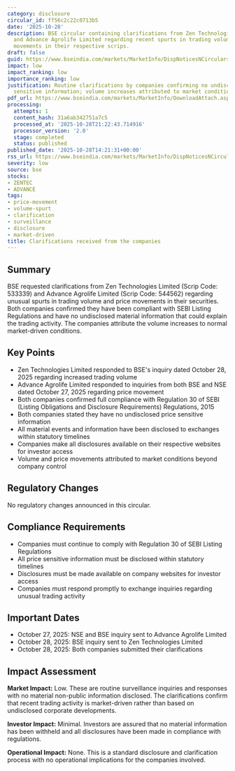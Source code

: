 ```yaml
---
category: disclosure
circular_id: ff56c2c22c0713b5
date: '2025-10-28'
description: BSE circular containing clarifications from Zen Technologies Limited
  and Advance Agrolife Limited regarding recent spurts in trading volume and price
  movements in their respective scrips.
draft: false
guid: https://www.bseindia.com/markets/MarketInfo/DispNoticesNCirculars.aspx?Noticeid={DBFA1395-3902-4232-8588-B11029CC1862}&noticeno=20251028-46&dt=10/28/2025&icount=46&totcount=64&flag=0
impact: low
impact_ranking: low
importance_ranking: low
justification: Routine clarifications by companies confirming no undisclosed price
  sensitive information; volume increases attributed to market conditions
pdf_url: https://www.bseindia.com/markets/MarketInfo/DownloadAttach.aspx?id=20251028-46&attachedId=5fde711c-95dd-4b24-995a-8461a853f64f
processing:
  attempts: 1
  content_hash: 31a6ab342751a7c5
  processed_at: '2025-10-28T21:22:43.714916'
  processor_version: '2.0'
  stage: completed
  status: published
published_date: '2025-10-28T14:21:31+00:00'
rss_url: https://www.bseindia.com/markets/MarketInfo/DispNoticesNCirculars.aspx?Noticeid={DBFA1395-3902-4232-8588-B11029CC1862}&noticeno=20251028-46&dt=10/28/2025&icount=46&totcount=64&flag=0
severity: low
source: bse
stocks:
- ZENTEC
- ADVANCE
tags:
- price-movement
- volume-spurt
- clarification
- surveillance
- disclosure
- market-driven
title: Clarifications received from the companies
---
```


## Summary

BSE requested clarifications from Zen Technologies Limited (Scrip Code: 533339) and Advance Agrolife Limited (Scrip Code: 544562) regarding unusual spurts in trading volume and price movements in their securities. Both companies confirmed they have been compliant with SEBI Listing Regulations and have no undisclosed material information that could explain the trading activity. The companies attribute the volume increases to normal market-driven conditions.

## Key Points

- Zen Technologies Limited responded to BSE's inquiry dated October 28, 2025 regarding increased trading volume
- Advance Agrolife Limited responded to inquiries from both BSE and NSE dated October 27, 2025 regarding price movement
- Both companies confirmed full compliance with Regulation 30 of SEBI (Listing Obligations and Disclosure Requirements) Regulations, 2015
- Both companies stated they have no undisclosed price sensitive information
- All material events and information have been disclosed to exchanges within statutory timelines
- Companies make all disclosures available on their respective websites for investor access
- Volume and price movements attributed to market conditions beyond company control

## Regulatory Changes

No regulatory changes announced in this circular.

## Compliance Requirements

- Companies must continue to comply with Regulation 30 of SEBI Listing Regulations
- All price sensitive information must be disclosed within statutory timelines
- Disclosures must be made available on company websites for investor access
- Companies must respond promptly to exchange inquiries regarding unusual trading activity

## Important Dates

- October 27, 2025: NSE and BSE inquiry sent to Advance Agrolife Limited
- October 28, 2025: BSE inquiry sent to Zen Technologies Limited
- October 28, 2025: Both companies submitted their clarifications

## Impact Assessment

**Market Impact:** Low. These are routine surveillance inquiries and responses with no material non-public information disclosed. The clarifications confirm that recent trading activity is market-driven rather than based on undisclosed corporate developments.

**Investor Impact:** Minimal. Investors are assured that no material information has been withheld and all disclosures have been made in compliance with regulations.

**Operational Impact:** None. This is a standard disclosure and clarification process with no operational implications for the companies involved.